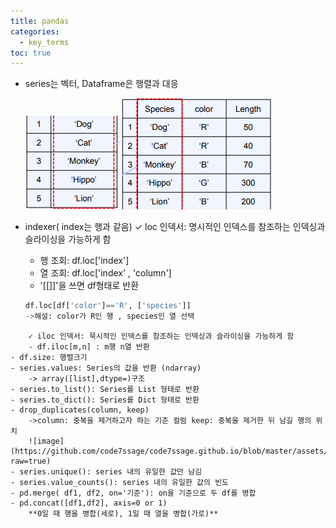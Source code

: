 ```yaml
---
title: pandas
categories:
  - key_terms
toc: true
---
```


- series는 벡터, Dataframe은 행렬과 대응
	
     ![image](https://github.com/code7ssage/code7ssage.github.io/blob/master/assets/attached%20file/Pasted%20image%2020240103191156.png?raw=true)
     ![image](https://github.com/code7ssage/code7ssage.github.io/blob/master/assets/attached%20file/Pasted%20image%2020240103191221.png?raw=true)
- indexer( index는 행과 같음)
    ✓ loc 인덱서: 명시적인 인덱스를 참조하는 인덱싱과 슬라이싱을 가능하게 함
     - 행 조회: df.loc['index']
     - 열 조회: df.loc['index' , 'column']
     - '[[]]'을 쓰면 df형태로 반환
     ```python
     df.loc[df['color']=='R', ['species']]
     ->해설: color가 R인 행 , species인 열 선택
```
    ✓ iloc 인덱서: 묵시적인 인덱스를 참조하는 인덱싱과 슬라이싱을 가능하게 함
    - df.iloc[m,n] : m행 n열 반환
- df.size: 행렬크기
- series.values: Series의 값을 반환 (ndarray) 
    -> array([list],dtype=)구조
- series.to_list(): Series를 List 형태로 반환 
- series.to_dict(): Series를 Dict 형태로 반환
- drop_duplicates(column, keep) 
    ->column: 중복을 제거하고자 하는 기준 컬럼 keep: 중복을 제거한 뒤 남길 행의 위치 
    ![image](https://github.com/code7ssage/code7ssage.github.io/blob/master/assets/attached%20file/Pasted%20image%2020240103194546.png?raw=true)
- series.unique(): series 내의 유일한 값만 남김 
- series.value_counts(): series 내의 유일한 값의 빈도
- pd.merge( df1, df2, on='기준'): on을 기준으로 두 df를 병합
- pd.concat([df1,df2], axis=0 or 1) 
    **0일 때 행을 병합(세로), 1일 때 열을 병합(가로)**